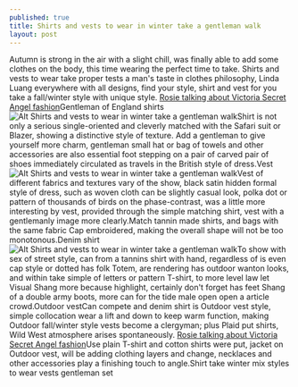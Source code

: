 ```yaml
---
published: true
title: Shirts and vests to wear in winter take a gentleman walk
layout: post
---
```

Autumn is strong in the air with a slight chill, was finally able to add some clothes on the body, this time wearing the perfect time to take. Shirts and vests to wear take proper tests a man\'s taste in clothes philosophy, Linda Luang everywhere with all designs, find your style, shirt and vest for you take a fall/winter style with unique style. [Rosie talking about Victoria Secret Angel fashion](http://www.mkfans.com/2016/04/27/rosie-talking-about-victoria-secret-angel-fashion-secret-yoka-ugg-london-party/)Gentleman of England shirts![Alt Shirts and vests to wear in winter take a gentleman walk](https://c2.staticflickr.com/8/7437/28023200461_5eabed0b86.jpg)Shirt is not only a serious single-oriented and cleverly matched with the Safari suit or Blazer, showing a distinctive style of texture. Add a gentleman to give yourself more charm, gentleman small hat or bag of towels and other accessories are also essential foot stepping on a pair of carved pair of shoes immediately circulated as travels in the British style of dress.Vest![Alt Shirts and vests to wear in winter take a gentleman walk](https://c2.staticflickr.com/8/7647/27820455990_286760a684.jpg)Vest of different fabrics and textures vary of the show, black satin hidden formal style of dress, such as woven cloth can be slightly casual look, polka dot or pattern of thousands of birds on the phase-contrast, was a little more interesting by vest, provided through the simple matching shirt, vest with a gentlemanly image more clearly.Match tannin made shirts, and bags with the same fabric Cap embroidered, making the overall shape will not be too monotonous.Denim shirt![Alt Shirts and vests to wear in winter take a gentleman walk](https://c2.staticflickr.com/8/7337/28023207121_66f1a92406.jpg)To show with sex of street style, can from a tannins shirt with hand, regardless of is even cap style or dotted has folk Totem, are rendering has outdoor wanton looks, and within take simple of letters or pattern T-shirt, to more level law let Visual Shang more because highlight, certainly don\'t forget has feet Shang of a double army boots, more can for the tide male open open a article crowd.Outdoor vestCan compete and denim shirt is Outdoor vest style, simple collocation wear a lift and down to keep warm function, making Outdoor fall/winter style vests become a clergyman; plus Plaid put shirts, Wild West atmosphere arises spontaneously. [Rosie talking about Victoria Secret Angel fashion](http://www.mkfans.com/2016/04/27/rosie-talking-about-victoria-secret-angel-fashion-secret-yoka-ugg-london-party/)Use plain T-shirt and cotton shirts were put, jacket on Outdoor vest, will be adding clothing layers and change, necklaces and other accessories play a finishing touch to angle.Shirt take winter mix styles to wear vests gentleman set
